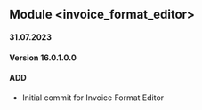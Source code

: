 ## Module <invoice_format_editor>

#### 31.07.2023
#### Version 16.0.1.0.0
#### ADD
- Initial commit for Invoice Format Editor
